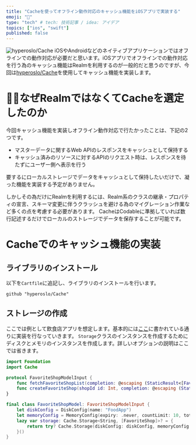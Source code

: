 ```yaml
---
title: "Cacheを使ってオフライン動作対応のキャッシュ機能をiOSアプリで実装する"
emoji: "🌱"
type: "tech" # tech: 技術記事 / idea: アイデア
topics: ["ios", "swift"]
published: false
---
```

![hyperoslo/Cache](https://storage.googleapis.com/zenn-user-upload/782ecaf35ae2cea2d4a2bced.png)
iOSやAndroidなどのネイティブアプリケーションではオフラインでの動作対応が必要だと思います。iOSアプリでオフラインでの動作対応を行う為のキャッシュ機能はRealmを利用するのが一般的だと思うのですが、今回は[hyperoslo/Cache](https://github.com/hyperoslo/Cache)を使用してキャッシュ機能を実装します。

# 🙅‍♂️なぜRealmではなくてCacheを選定したのか
今回キャッシュ機能を実装しオフライン動作対応で行たかったことは、下記の2つです。
- マスターデータに関するWeb APIのレスポンスをキャッシュとして保持する
- キャッシュ済みのリソースに対するAPIのリクエスト時は、レスポンスを待たずにユーザー側へ表示を行う

要するにローカルストレージでデータをキャッシュとして保持したいだけで、凝った機能を実装する予定がありません。

しかしその為だけにRealmを利用するには、Realm系のクラスの継承・プロパティの宣言、スキーマ変更に伴うクラッシュを避ける為のマイグレーション作業など多くの点を考慮する必要があります。
CacheはCodableに準拠していれば数行記述するだけでローカルのストレージでデータを保存することが可能です。

# Cacheでのキャッシュ機能の実装
## ライブラリのインストール
以下を`Cartfile`に追記し、ライブラリのインストールを行います。
``` 
github "hyperoslo/Cache"
```

## ストレージの作成
ここでは例として飲食店アプリを想定します。基本的には[ここ](https://github.com/hyperoslo/Cache#storage)に書かれている通りに実装を行なっていきます。
`Storage`クラスのインスタンスを作成するためにディスクとメモリのインスタンスを作成します。詳しいオプションの説明はここでは省きます。
``` swift
import Foundation
import Cache

protocol FavoriteShopModelInput {
    func fetchFavoriteShopList(completion: @escaping (StaticResult<[FavoriteShop], ErrorResponse>) -> ())
    func createFavoriteShop(shopId id: Int, completion: @escaping (StaticResult<[FavoriteShop], ErrorResponse>) -> ())
}

final class FavoriteShopModel: FavoriteShopModelInput {
    let diskConfig = DiskConfig(name: "FoodApp")
    let memoryConfig = MemoryConfig(expiry: .never, countLimit: 10, totalCostLimit: 10)
    lazy var storage: Cache.Storage<String, [FavoriteShop]>? = {
        return try? Cache.Storage(diskConfig: diskConfig, memoryConfig: memoryConfig, transformer: TransformerFactory.forCodable(ofType: [FavoriteShop].self))
    }()
}
```